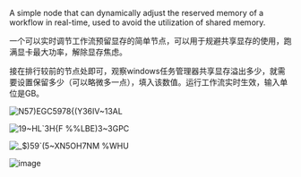 A simple node that can dynamically adjust the reserved memory of a workflow in real-time, used to avoid the utilization of shared memory.

一个可以实时调节工作流预留显存的简单节点，可以用于规避共享显存的使用，跑满显卡最大功率，解除显存焦虑。

接在排行较前的节点处即可，观察windows任务管理器共享显存溢出多少，就需要设置保留多少（可以略微多一点），填入该数值。运行工作流实时生效，输入单位是GB。

![N57)EGC5978{(Y36IV~13AL](https://github.com/user-attachments/assets/245e5f11-c16d-403c-a438-567040f12ebf)

![19~HL`3H{F %%LBE)3~3GPC](https://github.com/user-attachments/assets/fd8b61e4-e2e5-42ca-a516-2ddc1c7d0d8d)

![_$)59`(5~XN5OH7NM %WHU](https://github.com/user-attachments/assets/bb652d70-805b-452e-a522-f271c8c70bf4)

![image](https://github.com/user-attachments/assets/48f8ca7f-2a13-4ef5-a5bb-5f6ef9c974e3)
